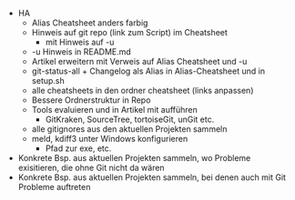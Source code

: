 - HA
  - Alias Cheatsheet anders farbig
  - Hinweis auf git repo (link zum Script) im Cheatsheet
    - mit Hinweis auf -u
  - -u Hinweis in README.md
  - Artikel erweitern mit Verweis auf Alias Cheatsheet und -u
  - git-status-all + Changelog als Alias in Alias-Cheatsheet und in setup.sh
  - alle cheatsheets in den ordner cheatsheet (links anpassen)
  - Bessere Ordnerstruktur in Repo
  - Tools evaluieren und in Artikel mit aufführen
    - GitKraken, SourceTree, tortoiseGit, unGit etc.
  - alle gitignores aus den aktuellen Projekten sammeln
  - meld, kdiff3 unter Windows konfigurieren
    - Pfad zur exe, etc.
- Konkrete Bsp. aus aktuellen Projekten sammeln, wo Probleme exisitieren, die ohne Git nicht da wären
- Konkrete Bsp. aus aktuellen Projekten sammeln, bei denen auch mit Git Probleme auftreten
